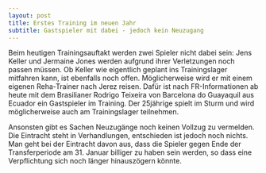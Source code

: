 ```yaml
---
layout: post
title: Erstes Training im neuen Jahr
subtitle: Gastspieler mit dabei - jedoch kein Neuzugang
---
```


Beim heutigen Trainingsauftakt werden zwei Spieler nicht dabei sein: Jens Keller und Jermaine Jones werden aufgrund ihrer Verletzungen noch passen müssen. Ob Keller wie eigentlich geplant ins Trainingslager mitfahren kann, ist ebenfalls noch offen. Möglicherweise wird er mit einem eigenen Reha-Trainer nach Jerez reisen. Dafür ist nach FR-Informationen ab heute mit dem Brasilianer Rodrigo Teixeira von Barcelona do Guayaquil aus Ecuador ein Gastspieler im Training. Der 25jährige spielt im Sturm und wird möglicherweise auch am Trainingslager teilnehmen.

Ansonsten gibt es Sachen Neuzugänge noch keinen Vollzug zu vermelden. Die Eintracht steht in Verhandlungen, entschieden ist jedoch noch nichts. Man geht bei der Eintracht davon aus, dass die Spieler gegen Ende der Transferperiode am 31. Januar billiger zu haben sein werden, so dass eine Verpflichtung sich noch länger hinauszögern könnte.
